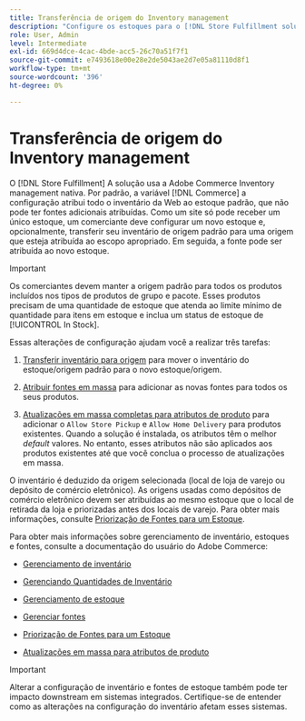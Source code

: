 ```yaml
---
title: Transferência de origem do Inventory management
description: "Configure os estoques para o [!DNL Store Fulfillment solution] com o Adobe Commerce Inventory management. Configure um novo estoque e transfira o inventário do estoque padrão para que você possa atribuí-lo a fontes configuradas para ativar os recursos de Coleta da loja exigidos pela solução de Encerramento da loja."
role: User, Admin
level: Intermediate
exl-id: 669d4dce-4cac-4bde-acc5-26c70a51f7f1
source-git-commit: e7493618e00e28e2de5043ae2d7e05a81110d8f1
workflow-type: tm+mt
source-wordcount: '396'
ht-degree: 0%

---
```



# Transferência de origem do Inventory management

O [!DNL Store Fulfillment] A solução usa a Adobe Commerce Inventory management nativa. Por padrão, a variável [!DNL Commerce] a configuração atribui todo o inventário da Web ao estoque padrão, que não pode ter fontes adicionais atribuídas. Como um site só pode receber um único estoque, um comerciante deve configurar um novo estoque e, opcionalmente, transferir seu inventário de origem padrão para uma origem que esteja atribuída ao escopo apropriado. Em seguida, a fonte pode ser atribuída ao novo estoque.

>[!IMPORTANT]
>
>Os comerciantes devem manter a origem padrão para todos os produtos incluídos nos tipos de produtos de grupo e pacote. Esses produtos precisam de uma quantidade de estoque que atenda ao limite mínimo de quantidade para itens em estoque e inclua um status de estoque de [!UICONTROL In Stock].

Essas alterações de configuração ajudam você a realizar três tarefas:

1. [Transferir inventário para origem](https://docs.magento.com/user-guide/catalog/inventory-bulk-transfer-inventory.html) para mover o inventário do estoque/origem padrão para o novo estoque/origem.

1. [Atribuir fontes em massa](https://docs.magento.com/user-guide/catalog/inventory-bulk-assign-sources.html) para adicionar as novas fontes para todos os seus produtos.

1. [Atualizações em massa completas para atributos de produto](https://docs.magento.com/user-guide/stores/bulk-product-attribute-update.html) para adicionar o `Allow Store Pickup` e `Allow Home Delivery` para produtos existentes. Quando a solução é instalada, os atributos têm o melhor *default* valores. No entanto, esses atributos não são aplicados aos produtos existentes até que você conclua o processo de atualizações em massa.

O inventário é deduzido da origem selecionada (local de loja de varejo ou depósito de comércio eletrônico). As origens usadas como depósitos de comércio eletrônico devem ser atribuídas ao mesmo estoque que o local de retirada da loja e priorizadas antes dos locais de varejo. Para obter mais informações, consulte [Priorização de Fontes para um Estoque](https://docs.magento.com/user-guide/catalog/inventory-stock-priority.html).

Para obter mais informações sobre gerenciamento de inventário, estoques e fontes, consulte a documentação do usuário do Adobe Commerce:

- [Gerenciamento de inventário](https://docs.magento.com/user-guide/catalog/inventory-management.html)

- [Gerenciando Quantidades de Inventário](https://docs.magento.com/user-guide/catalog/inventory-manage-inventory-quantities.html)

- [Gerenciamento de estoque](https://docs.magento.com/user-guide/catalog/inventory-stock.html)

- [Gerenciar fontes](https://docs.magento.com/user-guide/catalog/inventory-sources.html)

- [Priorização de Fontes para um Estoque](https://docs.magento.com/user-guide/catalog/inventory-stock-priority.html)

- [Atualizações em massa para atributos de produto](https://docs.magento.com/user-guide/stores/bulk-product-attribute-update.html)


>[!IMPORTANT]
>
>Alterar a configuração de inventário e fontes de estoque também pode ter impacto downstream em sistemas integrados. Certifique-se de entender como as alterações na configuração do inventário afetam esses sistemas.
